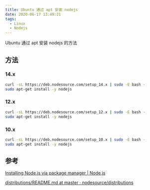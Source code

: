 ```yaml
---
title: Ubuntu 通过 apt 安装 nodejs
date: 2020-06-17 13:49:21
tags:
  - Linux
  - Nodejs
---
```


Ubuntu 通过 apt 安装 nodejs 的方法
<!--more-->
## 方法

### 14.x

```bash
curl -sL https://deb.nodesource.com/setup_14.x | sudo -E bash -
sudo apt-get install -y nodejs
```

### 12.x

```bash
curl -sL https://deb.nodesource.com/setup_12.x | sudo -E bash -
sudo apt-get install -y nodejs
```

### 10.x

```bash
curl -sL https://deb.nodesource.com/setup_10.x | sudo -E bash -
sudo apt-get install -y nodejs
```

## 参考

[Installing Node.js via package manager | Node.js](https://nodejs.org/en/download/package-manager/)

[distributions/README.md at master · nodesource/distributions](https://github.com/nodesource/distributions/blob/master/README.md)
